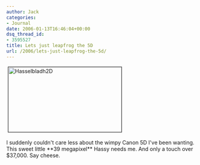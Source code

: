 ```yaml
---
author: Jack
categories:
- Journal
date: 2006-01-13T16:46:04+00:00
dsq_thread_id:
- 3595527
title: Lets just leapfrog the 5D
url: /2006/lets-just-leapfrog-the-5d/
---
```


<img src="/files/hasselbladh2d.jpg" height="172" width="300" border="1" hspace="4" vspace="4" alt="Hasselbladh2D" /> 

I suddenly couldn't care less about the wimpy Canon 5D I've been wanting. This sweet little \*\*39 megapixel\*\* Hassy needs me. And only a touch over $37,000. Say cheese.